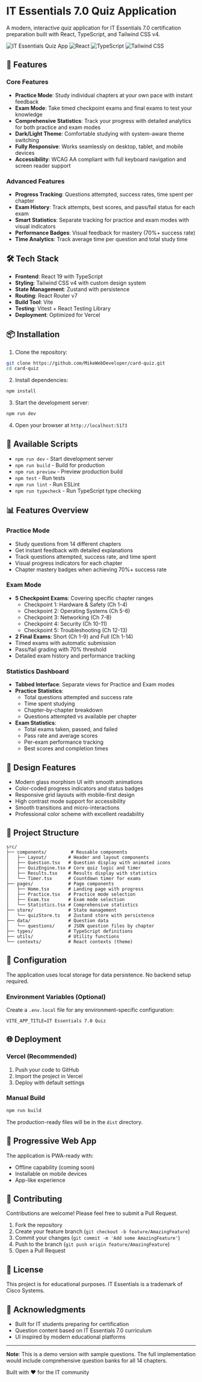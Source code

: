# IT Essentials 7.0 Quiz Application

A modern, interactive quiz application for IT Essentials 7.0 certification preparation built with React, TypeScript, and Tailwind CSS v4.

![IT Essentials Quiz App](https://img.shields.io/badge/IT%20Essentials-7.0-blue)
![React](https://img.shields.io/badge/React-19-61DAFB?logo=react)
![TypeScript](https://img.shields.io/badge/TypeScript-5.8-3178C6?logo=typescript)
![Tailwind CSS](https://img.shields.io/badge/Tailwind%20CSS-v4-06B6D4?logo=tailwindcss)

## 🚀 Features

### Core Features
- **Practice Mode**: Study individual chapters at your own pace with instant feedback
- **Exam Mode**: Take timed checkpoint exams and final exams to test your knowledge
- **Comprehensive Statistics**: Track your progress with detailed analytics for both practice and exam modes
- **Dark/Light Theme**: Comfortable studying with system-aware theme switching
- **Fully Responsive**: Works seamlessly on desktop, tablet, and mobile devices
- **Accessibility**: WCAG AA compliant with full keyboard navigation and screen reader support

### Advanced Features
- **Progress Tracking**: Questions attempted, success rates, time spent per chapter
- **Exam History**: Track attempts, best scores, and pass/fail status for each exam
- **Smart Statistics**: Separate tracking for practice and exam modes with visual indicators
- **Performance Badges**: Visual feedback for mastery (70%+ success rate)
- **Time Analytics**: Track average time per question and total study time

## 🛠️ Tech Stack

- **Frontend**: React 19 with TypeScript
- **Styling**: Tailwind CSS v4 with custom design system
- **State Management**: Zustand with persistence
- **Routing**: React Router v7
- **Build Tool**: Vite
- **Testing**: Vitest + React Testing Library
- **Deployment**: Optimized for Vercel

## 📦 Installation

1. Clone the repository:
```bash
git clone https://github.com/MikeWebDeveloper/card-quiz.git
cd card-quiz
```

2. Install dependencies:
```bash
npm install
```

3. Start the development server:
```bash
npm run dev
```

4. Open your browser at `http://localhost:5173`

## 🧪 Available Scripts

- `npm run dev` - Start development server
- `npm run build` - Build for production
- `npm run preview` - Preview production build
- `npm test` - Run tests
- `npm run lint` - Run ESLint
- `npm run typecheck` - Run TypeScript type checking

## 📊 Features Overview

### Practice Mode
- Study questions from 14 different chapters
- Get instant feedback with detailed explanations
- Track questions attempted, success rate, and time spent
- Visual progress indicators for each chapter
- Chapter mastery badges when achieving 70%+ success rate

### Exam Mode
- **5 Checkpoint Exams**: Covering specific chapter ranges
  - Checkpoint 1: Hardware & Safety (Ch 1-4)
  - Checkpoint 2: Operating Systems (Ch 5-6)
  - Checkpoint 3: Networking (Ch 7-8)
  - Checkpoint 4: Security (Ch 10-11)
  - Checkpoint 5: Troubleshooting (Ch 12-13)
- **2 Final Exams**: Short (Ch 1-9) and Full (Ch 1-14)
- Timed exams with automatic submission
- Pass/fail grading with 70% threshold
- Detailed exam history and performance tracking

### Statistics Dashboard
- **Tabbed Interface**: Separate views for Practice and Exam modes
- **Practice Statistics**:
  - Total questions attempted and success rate
  - Time spent studying
  - Chapter-by-chapter breakdown
  - Questions attempted vs available per chapter
- **Exam Statistics**:
  - Total exams taken, passed, and failed
  - Pass rate and average scores
  - Per-exam performance tracking
  - Best scores and completion times

## 🎨 Design Features

- Modern glass morphism UI with smooth animations
- Color-coded progress indicators and status badges
- Responsive grid layouts with mobile-first design
- High contrast mode support for accessibility
- Smooth transitions and micro-interactions
- Professional color scheme with excellent readability

## 📁 Project Structure

```
src/
├── components/         # Reusable components
│   ├── Layout/        # Header and layout components
│   ├── Question.tsx   # Question display with animated icons
│   ├── QuizEngine.tsx # Core quiz logic and timer
│   ├── Results.tsx    # Results display with statistics
│   └── Timer.tsx      # Countdown timer for exams
├── pages/             # Page components
│   ├── Home.tsx       # Landing page with progress
│   ├── Practice.tsx   # Practice mode selection
│   ├── Exam.tsx       # Exam mode selection
│   └── Statistics.tsx # Comprehensive statistics
├── store/             # State management
│   └── quizStore.ts   # Zustand store with persistence
├── data/              # Question data
│   └── questions/     # JSON question files by chapter
├── types/             # TypeScript definitions
├── utils/             # Utility functions
└── contexts/          # React contexts (theme)
```

## 🔧 Configuration

The application uses local storage for data persistence. No backend setup required.

### Environment Variables (Optional)
Create a `.env.local` file for any environment-specific configuration:
```env
VITE_APP_TITLE=IT Essentials 7.0 Quiz
```

## 🌐 Deployment

### Vercel (Recommended)

1. Push your code to GitHub
2. Import the project in Vercel
3. Deploy with default settings

### Manual Build

```bash
npm run build
```

The production-ready files will be in the `dist` directory.

## 📱 Progressive Web App

The application is PWA-ready with:
- Offline capability (coming soon)
- Installable on mobile devices
- App-like experience

## 🤝 Contributing

Contributions are welcome! Please feel free to submit a Pull Request.

1. Fork the repository
2. Create your feature branch (`git checkout -b feature/AmazingFeature`)
3. Commit your changes (`git commit -m 'Add some AmazingFeature'`)
4. Push to the branch (`git push origin feature/AmazingFeature`)
5. Open a Pull Request

## 📝 License

This project is for educational purposes. IT Essentials is a trademark of Cisco Systems.

## 🙏 Acknowledgments

- Built for IT students preparing for certification
- Question content based on IT Essentials 7.0 curriculum
- UI inspired by modern educational platforms

---

**Note**: This is a demo version with sample questions. The full implementation would include comprehensive question banks for all 14 chapters.

Built with ❤️ for the IT community